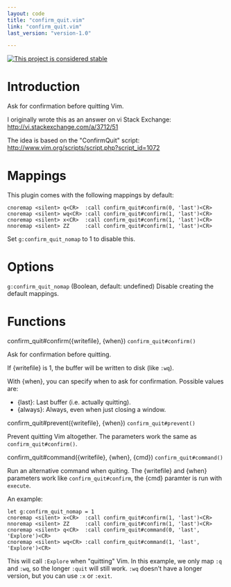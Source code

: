 ```yaml
---
layout: code
title: "confirm_quit.vim"
link: "confirm_quit.vim"
last_version: "version-1.0"

---
```


[![This project is considered stable](https://img.shields.io/badge/Status-stable-green.svg)](https://arp242.net/status/stable)

Introduction
============
Ask for confirmation before quitting Vim.

I originally wrote this as an answer on vi Stack Exchange:
http://vi.stackexchange.com/a/3712/51

The idea is based on the "ConfirmQuit" script:
http://www.vim.org/scripts/script.php?script_id=1072

Mappings
========
This plugin comes with the following mappings by default:

    cnoremap <silent> q<CR>  :call confirm_quit#confirm(0, 'last')<CR>
    cnoremap <silent> wq<CR> :call confirm_quit#confirm(1, 'last')<CR>
    cnoremap <silent> x<CR>  :call confirm_quit#confirm(1, 'last')<CR>
    nnoremap <silent> ZZ     :call confirm_quit#confirm(1, 'last')<CR>

Set `g:confirm_quit_nomap` to 1 to disable this.

Options
=======
`g:confirm_quit_nomap`                 (Boolean, default: undefined)
Disable creating the default mappings.

Functions
=========
confirm_quit#confirm({writefile}, {when})             `confirm_quit#confirm()`

Ask for confirmation before quitting.

If {writefile} is 1, the buffer will be written to disk (like `:wq`).

With {when}, you can specify when to ask for confirmation. Possible
values are:
- {last}:    Last buffer (i.e. actually quitting).
- {always}:  Always, even when just closing a window.


confirm_quit#prevent({writefile}, {when})             `confirm_quit#prevent()`

Prevent quitting Vim altogether. The parameters work the same as
`confirm_quit#confirm()`.

confirm_quit#command({writefile}, {when}, {cmd})      `confirm_quit#command()`

Run an alternative command when quiting. The {writefile} and {when}
parameters work like `confirm_quit#confirm`, the {cmd} paramter is run
with `execute`.

An example:

    let g:confirm_quit_nomap = 1
    cnoremap <silent> x<CR>  :call confirm_quit#confirm(1, 'last')<CR>
    nnoremap <silent> ZZ     :call confirm_quit#confirm(1, 'last')<CR>
    cnoremap <silent> q<CR>  :call confirm_quit#command(0, 'last', 'Explore')<CR>
    cnoremap <silent> wq<CR> :call confirm_quit#command(1, 'last', 'Explore')<CR>

This will call `:Explore` when "quitting" Vim. In this example, we
only map `:q` and `:wq`, so the longer `:quit` will still work. `:wq`
doesn't have a longer version, but you can use `:x` or `:exit`.
